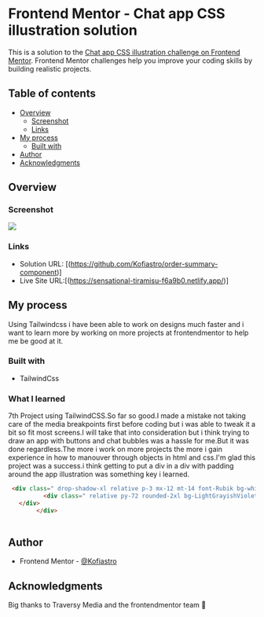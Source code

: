 # Frontend Mentor - Chat app CSS illustration solution

This is a solution to the [Chat app CSS illustration challenge on Frontend Mentor](https://www.frontendmentor.io/challenges/chat-app-css-illustration-O5auMkFqY). Frontend Mentor challenges help you improve your coding skills by building realistic projects. 

## Table of contents

- [Overview](#overview)
  - [Screenshot](#screenshot)
  - [Links](#links)
- [My process](#my-process)
  - [Built with](#built-with)
- [Author](#author)
- [Acknowledgments](#acknowledgments)

## Overview

### Screenshot

![](./images/ordersum.png)

### Links

- Solution URL: [(https://github.com/Kofiastro/order-summary-component)]
- Live Site URL:[(https://sensational-tiramisu-f6a9b0.netlify.app/)]

## My process
Using Tailwindcss i have been able to work on designs much faster and i want to learn more by working on more projects at frontendmentor to help me be good at it.

### Built with

- TailwindCss

### What I learned

7th Project using TailwindCSS.So far so good.I made a mistake not taking care of the media breakpoints first before coding but i was able to tweak it a bit so fit most screens.I will take that into consideration but i think trying to draw an app with buttons and chat bubbles was a hassle for me.But it was done regardless.The more i work on more projects the more i gain experience in how to manouver through objects in html and css.I'm glad this project was a success.i think getting to  put a div in a div with padding around the app illustration was something key i learned.

```html
 <div class=" drop-shadow-xl relative p-3 mx-12 mt-14 font-Rubik bg-white rounded-3xl md:max-w-xs md:mx-96 md:mt-24   ">
          <div class=" relative py-72 rounded-2xl bg-LightGrayishViolet_appBackrnd ">
   </div>
        </div>
            
```
## Author

- Frontend Mentor - [@Kofiastro](https://www.frontendmentor.io/profile/kofiastro)

## Acknowledgments

Big thanks to Traversy Media and the frontendmentor team 🎉
